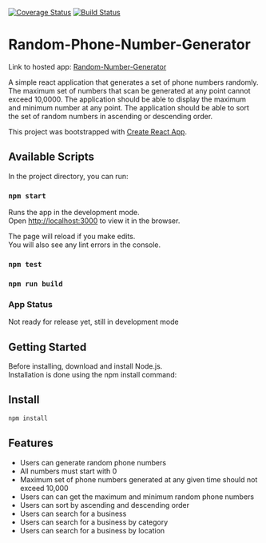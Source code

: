 [![Coverage Status](https://coveralls.io/repos/github/ddouglasz/Random-Phone-Number-Generator/badge.svg?branch=master)](https://coveralls.io/github/ddouglasz/Random-Phone-Number-Generator?branch=master)
[![Build Status](https://travis-ci.org/ddouglasz/Random-Phone-Number-Generator.svg?branch=master)](https://travis-ci.org/ddouglasz/Random-Phone-Number-Generator)



# Random-Phone-Number-Generator

Link to hosted app: [Random-Number-Generator](https://random-phone-number-generatorr.herokuapp.com/)

A simple react application that generates a  set of phone numbers randomly. 
The maximum set of numbers that scan be generated at any point cannot exceed 10,0000.
The application should be able to display the maximum and minimum number at any point.
The application should be able to sort the set of random numbers in ascending or descending order.



This project was bootstrapped with [Create React App](https://github.com/facebook/create-react-app).

## Available Scripts

In the project directory, you can run:

### `npm start`

Runs the app in the development mode.<br>
Open [http://localhost:3000](http://localhost:3000) to view it in the browser.

The page will reload if you make edits.<br>
You will also see any lint errors in the console.

### `npm test`


### `npm run build`
 

### App Status
Not ready for release yet, still in development mode
<h2>Getting Started</h2>
Before installing, download and install Node.js.<br>
Installation is done using the npm install command:

## Install
```bash
npm install 
```
## Features
* Users can generate random phone numbers
* All numbers must start with 0
* Maximum set of phone numbers generated at any given time        should not exceed 10,000
* Users can can get the maximum and minimum random phone numbers
* Users can sort by ascending and descending order
* Users can search for a business
* Users can search for a business by category
* Users can search for a business by location


 







